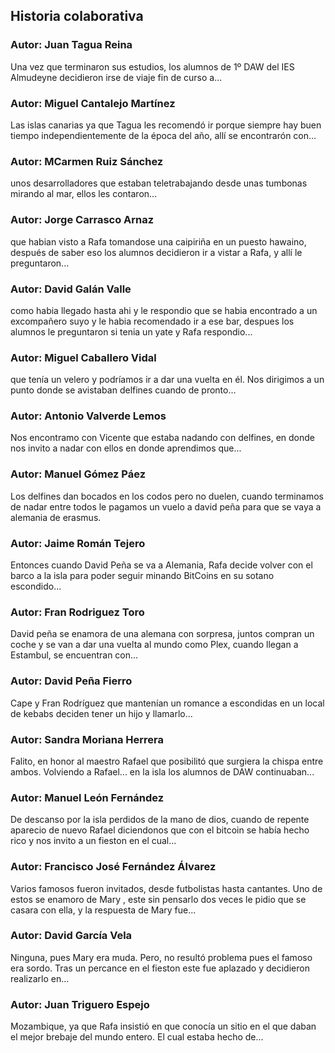 ## Historia colaborativa

### Autor: Juan Tagua Reina
Una vez que terminaron sus estudios, los alumnos de 1º DAW del IES Almudeyne decidieron irse de viaje fin de curso a...

### Autor: Miguel Cantalejo Martínez
Las islas canarias ya que Tagua les recomendó ir porque siempre hay buen tiempo independientemente de la época del año, allí se encontrarón con...

### Autor: MCarmen Ruiz Sánchez
unos desarrolladores que estaban teletrabajando desde unas tumbonas mirando al mar, ellos les contaron...


### Autor: Jorge Carrasco Arnaz
que habian visto a Rafa tomandose una caipiriña en un puesto hawaino, después de saber eso los alumnos decidieron ir a vistar a Rafa, y allí le preguntaron...

### Autor: David Galán Valle
como habia llegado hasta ahi y le respondio que se habia encontrado a un excompañero suyo y le habia recomendado ir a ese bar, despues los alumnos le preguntaron si tenia un yate y Rafa respondio...

### Autor: Miguel Caballero Vidal
que tenía un velero y podríamos ir a dar una vuelta en él. Nos dirigimos a un punto donde se avistaban delfines cuando de pronto…

### Autor: Antonio Valverde Lemos
Nos encontramo con Vicente que estaba nadando con delfines, en donde nos invito a nadar con ellos en donde aprendimos que...


### Autor: Manuel Gómez Páez
Los delfines dan bocados en los codos pero no duelen, cuando terminamos de nadar entre todos le pagamos un vuelo a david peña para que se vaya a alemania de erasmus.


### Autor: Jaime Román Tejero
Entonces cuando David Peña se va a Alemania, Rafa decide volver con el barco a la isla para poder seguir minando BitCoins en su sotano escondido...

### Autor: Fran Rodriguez Toro
David peña se enamora de una alemana con sorpresa, juntos compran un coche y se van a dar una vuelta al mundo como Plex, cuando llegan a Estambul, se encuentran con...

### Autor: David Peña Fierro
Cape y Fran Rodríguez que mantenían un romance a escondidas en un local de kebabs deciden tener un hijo y llamarlo...

### Autor: Sandra Moriana Herrera
Falito, en honor al maestro Rafael que posibilitó que surgiera la chispa entre ambos. Volviendo a Rafael... en la isla los alumnos de DAW continuaban...

### Autor: Manuel León Fernández
De descanso por la isla perdidos de la mano de dios, cuando de repente aparecio de nuevo Rafael diciendonos que con el bitcoin se había hecho rico y nos invito a un fieston en el cual...

### Autor: Francisco José Fernández Álvarez
Varios famosos fueron invitados, desde futbolistas hasta cantantes. Uno de estos se enamoro de Mary , este sin pensarlo dos veces le pidio que se casara con ella, y la respuesta de Mary fue...        

### Autor: David García Vela
Ninguna, pues Mary era muda. Pero, no resultó problema pues el famoso era sordo. Tras un percance en el fieston este fue aplazado y decidieron realizarlo en...

### Autor: Juan Triguero Espejo
Mozambique, ya que Rafa insistió en que conocía un sitio en el que daban el mejor brebaje del mundo entero. El cual estaba hecho de...